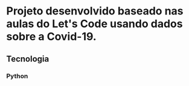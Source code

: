 
# Projeto desenvolvido baseado nas aulas do Let's Code usando dados sobre a Covid-19.
## Tecnologia
### Python
